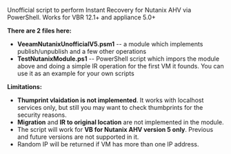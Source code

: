 Unofficial script to perform Instant Recovery for Nutanix AHV via PowerShell. Works for VBR 12.1+ and appliance 5.0+

**There are 2 files here:**
* **VeeamNutanixUnofficialV5.psm1** -- a module which implements publish/unpublish and a few other operations
* **TestNutanixModule.ps1** -- PowerShell script which impors the module above and doing a simple IR operation for the first VM it founds. You can use  it as an example for your own scripts

**Limitations:**
* **Thumprint vlaidation is not implemented**. It works with localhost services only, but still you may want to check thumbprints for the security reasons.
* **Migration** and **IR to original location** are not implemented in the module. 
* The script will work for **VB for Nutanix AHV version 5 only**. Previous and future versions are not supported in it.
* Random IP will be returned if VM has more than one IP address.
